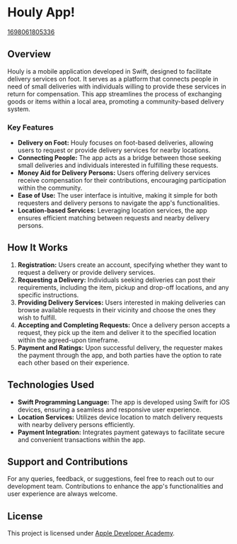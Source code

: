 # Houly App!
[1698061805336](https://github.com/AlJawharhALOtaibi/HoulyApp/assets/87391133/50e14172-a2e1-4e56-89d3-09090ddcaad8)


## Overview

Houly is a mobile application developed in Swift, designed to facilitate delivery services on foot. It serves as a platform that connects people in need of small deliveries with individuals willing to provide these services in return for compensation. This app streamlines the process of exchanging goods or items within a local area, promoting a community-based delivery system.

### Key Features

- **Delivery on Foot:** Houly focuses on foot-based deliveries, allowing users to request or provide delivery services for nearby locations.
- **Connecting People:** The app acts as a bridge between those seeking small deliveries and individuals interested in fulfilling these requests.
- **Money Aid for Delivery Persons:** Users offering delivery services receive compensation for their contributions, encouraging participation within the community.
- **Ease of Use:** The user interface is intuitive, making it simple for both requesters and delivery persons to navigate the app's functionalities.
- **Location-based Services:** Leveraging location services, the app ensures efficient matching between requests and nearby delivery persons.

## How It Works

1. **Registration:** Users create an account, specifying whether they want to request a delivery or provide delivery services.
2. **Requesting a Delivery:** Individuals seeking deliveries can post their requirements, including the item, pickup and drop-off locations, and any specific instructions.
3. **Providing Delivery Services:** Users interested in making deliveries can browse available requests in their vicinity and choose the ones they wish to fulfill.
4. **Accepting and Completing Requests:** Once a delivery person accepts a request, they pick up the item and deliver it to the specified location within the agreed-upon timeframe.
5. **Payment and Ratings:** Upon successful delivery, the requester makes the payment through the app, and both parties have the option to rate each other based on their experience.

## Technologies Used

- **Swift Programming Language:** The app is developed using Swift for iOS devices, ensuring a seamless and responsive user experience.
- **Location Services:** Utilizes device location to match delivery requests with nearby delivery persons efficiently.
- **Payment Integration:** Integrates payment gateways to facilitate secure and convenient transactions within the app.


## Support and Contributions

For any queries, feedback, or suggestions, feel free to reach out to our development team. Contributions to enhance the app's functionalities and user experience are always welcome.


## License

This project is licensed under [Apple Developer Academy](https://www.example.com/apple-developer-academy).

